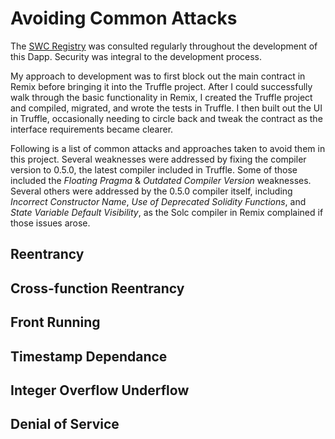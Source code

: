 # Avoiding Common Attacks
The [SWC Registry](https://smartcontractsecurity.github.io/SWC-registry/) was consulted regularly throughout the development of this Dapp. Security was integral to the development process.

My approach to development was to first block out the main contract in Remix before bringing it into the Truffle project. After I could successfully walk through the basic functionality in Remix, I created the Truffle project and compiled, migrated, and wrote the tests in Truffle. I then built out the UI in Truffle, occasionally needing to circle back and tweak the contract as the interface requirements became clearer.

Following is a list of common attacks and approaches taken to avoid them in this project. Several weaknesses were addressed by fixing the compiler version to 0.5.0, the latest compiler included in Truffle. Some of those included the *Floating Pragma* & *Outdated Compiler Version* weaknesses. Several others were addressed by the 0.5.0 compiler itself, including *Incorrect Constructor Name*, *Use of Deprecated Solidity Functions*, and *State Variable Default Visibility*, as the Solc compiler in Remix complained if those issues arose. 

## Reentrancy

## Cross-function Reentrancy

## Front Running

## Timestamp Dependance

## Integer Overflow Underflow

## Denial of Service
